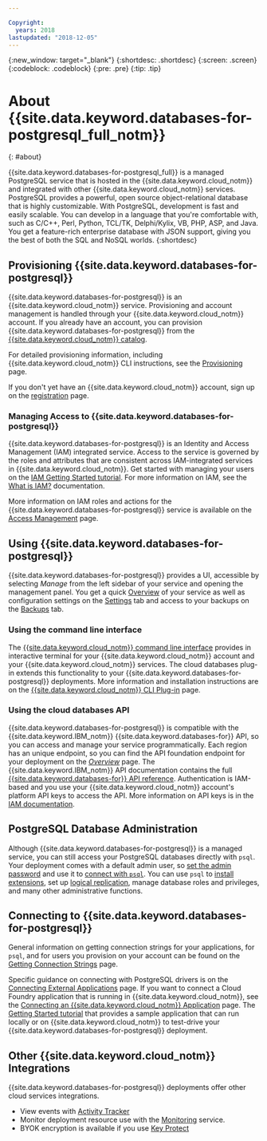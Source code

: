 ```yaml
---

Copyright:
  years: 2018
lastupdated: "2018-12-05"
---
```


{:new_window: target="_blank"}
{:shortdesc: .shortdesc}
{:screen: .screen}
{:codeblock: .codeblock}
{:pre: .pre}
{:tip: .tip}

# About {{site.data.keyword.databases-for-postgresql_full_notm}}
{: #about}

{{site.data.keyword.databases-for-postgresql_full}} is a managed PostgreSQL service that is hosted in the {{site.data.keyword.cloud_notm}} and integrated with other {{site.data.keyword.cloud_notm}} services. PostgreSQL provides a powerful, open source object-relational database that is highly customizable. With PostgreSQL, development is fast and easily scalable. You can develop in a language that you're comfortable with, such as C/C++, Perl, Python, TCL/TK, Delphi/Kylix, VB, PHP, ASP, and Java. You get a feature-rich enterprise database with JSON support, giving you the best of both the SQL and NoSQL worlds. 
{:shortdesc}

## Provisioning {{site.data.keyword.databases-for-postgresql}}

{{site.data.keyword.databases-for-postgresql}} is an {{site.data.keyword.cloud_notm}} service. Provisioning and account management is handled through your {{site.data.keyword.cloud_notm}} account. If you already have an account, you can provision {{site.data.keyword.databases-for-postgresql}} from the [{{site.data.keyword.cloud_notm}} catalog](https://{DomainName}/catalog/services/databases-for-postgresql).

For detailed provisioning information, including {{site.data.keyword.cloud_notm}} CLI instructions, see the [Provisioning](/docs/services/databases-for-postresql?topic=databases-for-postgresql-provisioning) page.

If you don't yet have an {{site.data.keyword.cloud_notm}} account, sign up on the [registration](https://{DomainName}/registration/) page.

### Managing Access to {{site.data.keyword.databases-for-postgresql}}

{{site.data.keyword.databases-for-postgresql}} is an Identity and Access Management (IAM) integrated service. Access to the service is governed by the roles and attributes that are consistent across IAM-integrated services in {{site.data.keyword.cloud_notm}}. Get started with managing your users on the [IAM Getting Started tutorial](/docs/iam?topic=iam-getstarted). For more information on IAM, see the [What is IAM?](/docs/iam?topic=iam-iamoverview) documentation.

More information on IAM roles and actions for the {{site.data.keyword.databases-for-postgresql}} service is available on the [Access Management](/docs/services/databases-for-postresql?topic=databases-for-postgresql-iam) page.

## Using {{site.data.keyword.databases-for-postgresql}}

{{site.data.keyword.databases-for-postgresql}} provides a UI, accessible by selecting _Manage_ from the left sidebar of your service and opening the management panel. You get a quick [Overview](/docs/services/databases-for-postresql?topic=databases-for-postgresql-dashboard-overview) of your service as well as configuration settings on the [Settings](/docs/services/databases-for-postresql?topic=databases-for-postgresql-dashboard-settings) tab and access to your backups on the [Backups](/docs/services/databases-for-postresql?topic=databases-for-postgresql-dashboard-backups) tab.

### Using the command line interface

The [{{site.data.keyword.cloud_notm}} command line interface](/docs/cli/reference/ibmcloud?topic=cloud-cli-install_use) provides in interactive terminal for your {{site.data.keyword.cloud_notm}} account and your {{site.data.keyword.cloud_notm}} services. The cloud databases plug-in extends this functionality to your {{site.data.keyword.databases-for-postgresql}} deployments. More information and installation instructions are on the [{{site.data.keyword.cloud_notm}} CLI Plug-in](/docs/databases-cli-plugin?topic=cloud-databases-cli-cdb-reference) page.


### Using the cloud databases API

{{site.data.keyword.databases-for-postgresql}} is compatible with the {{site.data.keyword.IBM_notm}} {{site.data.keyword.databases-for}} API, so you can access and manage your service programmatically. Each region has an unique endpoint, so you can find the API foundation endpoint for your deployment on the [_Overview_](/docs/services/databases-for-postresql?topic=databases-for-postgresql-dashboard-overview) page. The {{site.data.keyword.IBM_notm}} API documentation contains the full [{{site.data.keyword.databases-for}} API reference](https://{DomainName}/apidocs/cloud-databases-api). Authentication is IAM-based and you use your {{site.data.keyword.cloud_notm}} account's platform API keys to access the API. More information on API keys is in the [IAM documentation](/docs/iam/apikeys?topic=iam-manapikey).

## PostgreSQL Database Administration

Although {{site.data.keyword.databases-for-postgresql}} is a managed service, you can still access your PostgreSQL databases directly with `psql`. Your deployment comes with a default admin user, so [set the admin password](/docs/services/databases-for-postresql?topic=databases-for-postgresql-admin-password) and use it to [connect with `psql`](/docs/services/databases-for-postresql?topic=databases-for-postgresql-connecting-psql). You can use `psql` to [install extensions](/docs/services/databases-for-postresql?topic=databases-for-postgresql-extensions), set up [logical replication](/docs/services/databases-for-postresql?topic=databases-for-postgresql-logical-replication), manage database roles and privileges, and many other administrative functions.

## Connecting to {{site.data.keyword.databases-for-postgresql}}

General information on getting connection strings for your applications, for `psql`, and for users you provision on your account can be found on the [Getting Connection Strings](/docs/services/databases-for-postresql?topic=databases-for-postgresql-connection-strings) page.

Specific guidance on connecting with PostgreSQL drivers is on the [Connecting External Applications](/docs/services/databases-for-postresql?topic=databases-for-postgresql-external-app) page. If you want to connect a Cloud Foundry application that is running in {{site.data.keyword.cloud_notm}}, see the [Connecting an {{site.data.keyword.cloud_notm}} Application](/docs/services/databases-for-postresql?topic=databases-for-postgresql-ibmcloud-app) page. The [Getting Started tutorial](/docs/services/databases-for-postresql?topic=databases-for-postgresql-getting-started) that provides a sample application that can run locally or on {{site.data.keyword.cloud_notm}} to test-drive your {{site.data.keyword.databases-for-postgresql}} deployment.

## Other {{site.data.keyword.cloud_notm}} Integrations

{{site.data.keyword.databases-for-postgresql}} deployments offer other cloud services integrations. 
- View events with [Activity Tracker](/docs/services/databases-for-postresql?topic=databases-for-postgresql-activity-tracker)
- Monitor deployment resource use with the [Monitoring](/docs/services/databases-for-postgresql?topic=databases-for-postgresql-monitoring) service.
- BYOK encryption is available if you use [Key Protect](/docs/services/databases-for-postresql?topic=databases-for-postgresql-key-protect)









